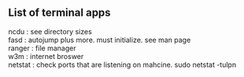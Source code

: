## List of terminal apps
ncdu : see directory sizes  
fasd : autojump plus more. must initialize. see man page  
ranger : file manager  
w3m : internet broswer  
netstat : check ports that are listening on mahcine. sudo netstat -tulpn  
